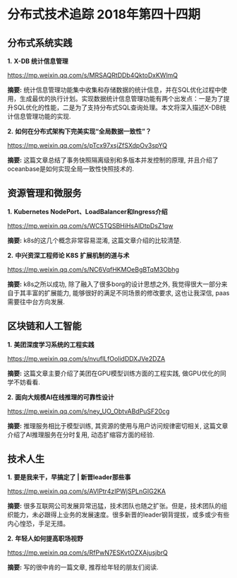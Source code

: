 # 分布式技术追踪 2018年第四十四期
## 分布式系统实践
**1.** **X-DB 统计信息管理**

https://mp.weixin.qq.com/s/MRSAQRtDDb4QktoDxKWlmQ

**摘要:** 统计信息管理功能集中收集和存储数据的统计信息，并在SQL优化过程中使用，生成最优的执行计划。实现数据统计信息管理功能有两个出发点：一是为了提升SQL优化的性能，二是为了支持分布式SQL查询处理。本文将深入描述X-DB统计信息管理功能的实现.

**2.** **如何在分布式架构下完美实现“全局数据一致性”？**

https://mp.weixin.qq.com/s/pTcx97xsjZfSXdpOv3spYQ

**摘要:** 这篇文章总结了事务快照隔离级别和多版本并发控制的原理, 并且介绍了oceanbase是如何实现全局一致性快照技术的.

## 资源管理和微服务
**1.** **Kubernetes NodePort、LoadBalancer和Ingress介绍**

https://mp.weixin.qq.com/s/WC5TQSBHiHsAIDtpDsZ1qw

**摘要:** k8s的这几个概念非常容易混淆, 这篇文章介绍的比较清楚.

**2.** **中兴资深工程师论 K8S 扩展机制的道与术**

https://mp.weixin.qq.com/s/NC6VqfHKMOeBgBTqM3Obhg

**摘要:** k8s之所以成功, 除了融入了很多borg的设计思想之外, 我觉得很大一部分来自于其丰富的扩展能力, 能够很好的满足不同场景的修改要求, 这也让我深信, paas需要往中台方向发展.

## 区块链和人工智能
**1.** **美团深度学习系统的工程实践**

https://mp.weixin.qq.com/s/nvuflLfOolidDDXJVe2DZA

**摘要:** 这篇文章主要介绍了美团在GPU模型训练方面的工程实践, 做GPU优化的同学不妨看看.

**2.** **面向大规模AI在线推理的可靠性设计**

https://mp.weixin.qq.com/s/ney_UO_ObtvABdPuSF20cg

**摘要:** 推理服务相比于模型训练, 其资源的使用与用户访问规律密切相关, 这篇文章介绍了AI推理服务在分时复用, 动态扩缩容方面的经验.

## 技术人生
**1.** **要是我来干，早搞定了 | 新晋leader那些事**

https://mp.weixin.qq.com/s/AVlPtr4zIPWjSPLnGIG2KA

**摘要:** 很多互联网公司发展异常迅猛，技术团队也随之扩张。但是，技术团队的组织能力，未必跟得上业务的发展速度。很多新晋的leader钢背提拔，或多或少有些内心惶恐，手足无措。

**2.** **年轻人如何提高职场视野**

https://mp.weixin.qq.com/s/RfPwN7ESKvtOZXAjusjbrQ

**摘要:** 写的很中肯的一篇文章, 推荐给年轻的朋友们阅读.
